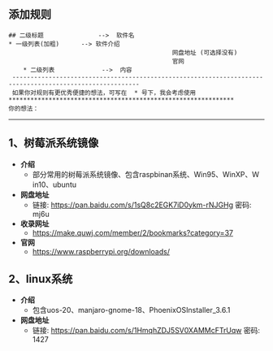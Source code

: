 ## 添加规则

```
## 二级标题               -->  软件名
* 一级列表(加粗)      --> 软件介绍
                                             网盘地址 (可选择没有)
                                             官网
    * 二级列表             -->  内容
 ---------------------------------------------------------------------------------------------------------
 如果你对规则有更优秀便捷的想法，可写在  * 号下，我会考虑使用
**************************************************************
你的想法：
```



---

## 1、树莓派系统镜像

* **介绍**
  * 部分常用的树莓派系统镜像、包含raspbinan系统、Win95、WinXP、Ｗin10、ubuntu
* **网盘地址**
  * 链接: https://pan.baidu.com/s/1sQ8c2EGK7iD0ykm-rNJGHg  密码: mj6u
* **收录网址**
  * https://make.quwj.com/member/2/bookmarks?category=37
* **官网**
  * https://www.raspberrypi.org/downloads/



## 2、linux系统

* **介绍**
  * 包含uos-20、manjaro-gnome-18、PhoenixOSInstaller_3.6.1
* **网盘地址**
  * 链接: https://pan.baidu.com/s/1HmqhZDJ5SV0XAMMcFTrUqw  密码: 1427

